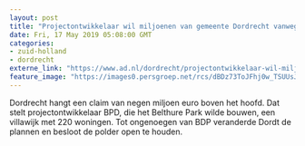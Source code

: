 ```yaml
---
layout: post
title: "Projectontwikkelaar wil miljoenen van gemeente Dordrecht vanwege stoppen Belthure Park"
date: Fri, 17 May 2019 05:08:00 GMT
categories: 
- zuid-holland 
- dordrecht 
externe_link: "https://www.ad.nl/dordrecht/projectontwikkelaar-wil-miljoenen-van-gemeente-dordrecht-vanwege-stoppen-belthure-park~a2c8c550/"
feature_image: "https://images0.persgroep.net/rcs/dBDz73ToJFhj0w_TSUUsJ1LiU3M/diocontent/72827942/_fitwidth/400/?appId=21791a8992982cd8da851550a453bd7f&quality=0.7"
---
```


Dordrecht hangt een claim van negen miljoen euro boven het hoofd. Dat stelt projectontwikkelaar BPD, die het Belthure Park wilde bouwen, een villawijk met 220 woningen. Tot ongenoegen van BDP veranderde Dordt de plannen en besloot de polder open te houden.
